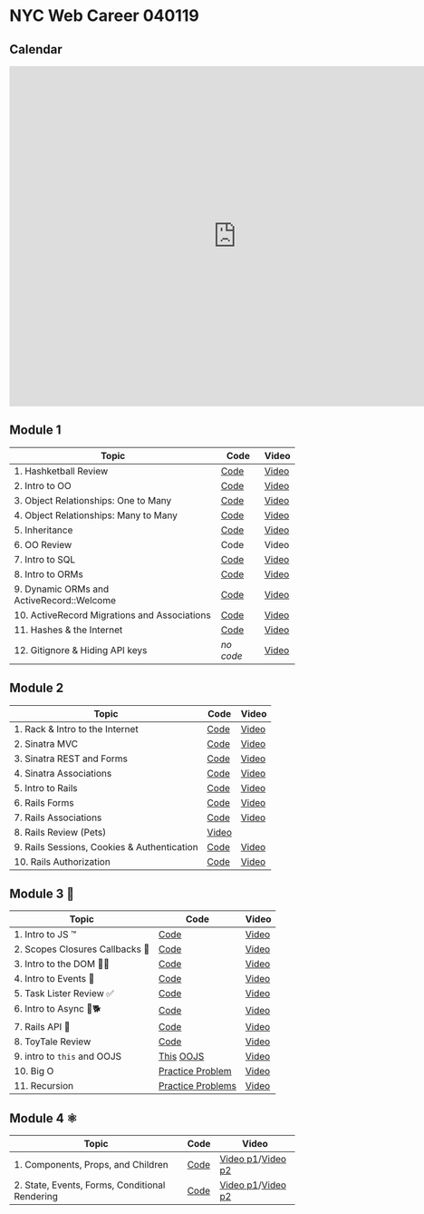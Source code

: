 # NYC Web Career 040119

## Calendar
<iframe src="https://calendar.google.com/calendar/embed?mode=WEEK&amp;height=600&amp;wkst=1&amp;bgcolor=%23FFFFFF&amp;src=flatironschool.com_p5nmm9o1912pbuhcip1gl2gjk0@group.calendar.google.com&amp;color=%23B1365F&amp;ctz=America%2FNew_York" style="border-width:0" width="800" height="600" frameborder="0" scrolling="no"></iframe>

## Module 1
| Topic            | Code                | Video                |
| -----            | ----                | -----                |
| 1. Hashketball Review | [Code](https://github.com/learn-co-students/nyc-web-students-040119/tree/master/01-hashketball-review) | [Video](https://www.youtube.com/watch?v=BbCUwUEl1Oo&feature=youtu.be) |
| 2. Intro to OO | [Code](https://github.com/learn-co-students/nyc-web-students-040119/tree/master/02-intro-to-oo) | [Video](https://www.youtube.com/watch?v=oVvWYO92gvg&feature=youtu.be)|
| 3. Object Relationships: One to Many | [Code](https://github.com/learn-co-students/nyc-web-students-040119/tree/master/03-oo-relations-one-to-many) | [Video](https://www.youtube.com/watch?v=0BX8PedZl9c&feature=youtu.be) |
| 4. Object Relationships: Many to Many | [Code](https://github.com/learn-co-students/nyc-web-students-040119/tree/master/04-oo-many-to-many) | [Video](https://www.youtube.com/watch?v=v_MYk1Dp8n4&feature=youtu.be) |
| 5. Inheritance | [Code](https://github.com/learn-co-students/nyc-web-students-040119) | [Video](https://www.youtube.com/watch?v=7sxQ14x5SVA&feature=youtu.be) |
| 6. OO Review | Code | Video |
| 7. Intro to SQL | [Code](https://github.com/learn-co-students/nyc-web-students-040119/tree/master/07-into-to-sql) | [Video](https://www.youtube.com/watch?v=paniXJk9SjY&feature=youtu.be) |
| 8. Intro to ORMs | [Code](https://github.com/learn-co-students/nyc-web-students-040119/tree/master/08-intro-to-orms) | [Video](https://www.youtube.com/watch?v=RAuK0xOWVCA&feature=youtu.be) |
| 9. Dynamic ORMs and ActiveRecord::Welcome | [Code](https://github.com/learn-co-students/nyc-web-students-040119/tree/master/09-dynamic-orms) | [Video](https://www.youtube.com/watch?v=cSSaS2cQIbI&feature=youtu.be) |
| 10. ActiveRecord Migrations and Associations | [Code](https://github.com/learn-co-students/nyc-web-students-040119/tree/master/10-activerecord) | [Video](https://www.youtube.com/watch?v=QLO5OUjFQ1s&feature=youtu.be) |
| 11. Hashes & the Internet | [Code](https://github.com/learn-co-students/nyc-web-students-040119/tree/master/11-hashes-and-the-internet) | [Video](https://www.youtube.com/watch?v=pCFhMfOpPDQ&feature=youtu.be) |
| 12. Gitignore & Hiding API keys | _no code_ | [Video](https://www.youtube.com/watch?v=5MEpPVREUjE&feature=youtu.be) |

## Module 2
| Topic            | Code                | Video                |
| -----            | ----                | -----                |
| 1. Rack & Intro to the Internet | [Code](https://github.com/learn-co-students/nyc-web-students-040119/tree/master/13-rack-intro) | [Video](https://youtu.be/WuTZIAvHpG0) |
| 2. Sinatra MVC | [Code](https://github.com/learn-co-students/nyc-web-students-040119/tree/master/14-sinatra-mvc/rappers) | [Video](https://youtu.be/LbfPC0AgH7c) |
| 3. Sinatra REST and Forms | [Code](https://github.com/learn-co-students/nyc-web-students-040119/tree/master/15-sinatra-REST/rappers) | [Video](https://youtu.be/PUmZmTIFCrc) |
| 4. Sinatra Associations | [Code](https://github.com/learn-co-students/nyc-web-students-040119/tree/master/16-sinatra-associations) | [Video](https://youtu.be/ir9w3cNVsgA) |
| 5. Intro to Rails | [Code](https://github.com/learn-co-students/nyc-web-students-040119/tree/master/17-rails-intro/rappers-app) | [Video](https://youtu.be/L8ypPFahIHc)
| 6. Rails Forms | [Code](https://github.com/learn-co-students/nyc-web-students-040119/tree/master/18-rails-forms/rappers-app) | [Video](https://youtu.be/qCaak-fppqU)
| 7. Rails Associations | [Code](https://github.com/learn-co-students/nyc-web-students-040119/tree/master/19-rails-associations/rappers-app) | [Video](https://youtu.be/Wk5LLKgGl_w)
| 8. Rails Review (Pets) | [Video](https://youtu.be/LlIpagmkJg8)
| 9. Rails Sessions, Cookies & Authentication | [Code](https://github.com/learn-co-students/nyc-web-students-040119/tree/master/21-rails-auth/rappers-app)| [Video](https://youtu.be/KwQ8sV6NRp8)
| 10. Rails Authorization | [Code](https://github.com/learn-co-students/nyc-web-students-040119/tree/master/22-rails-authorization/rappers-app)| [Video](https://youtu.be/bJNawaFT1uo) |


## Module 3 🤠
| Topic            | Code                | Video                |
| -----            | ----                | -----                |
| 1. Intro to JS ™️| [Code](https://github.com/learn-co-students/nyc-web-students-040119/tree/master/23-intro-to-js) | [Video](https://youtu.be/GNXkqqYHsvA) |
| 2. Scopes Closures Callbacks 🔭 | [Code](https://github.com/learn-co-students/nyc-web-students-040119/tree/master/24-scopes-closures-callbacks) | [Video](https://youtu.be/k9O1-TFsEjY) |
| 3. Intro to the DOM 🏡🌳 | [Code](https://github.com/learn-co-students/nyc-web-students-040119/tree/master/25-DOM-intro) | [Video](https://youtu.be/6x6Scoy13G8) |
| 4. Intro to Events 🤔 | [Code](https://github.com/learn-co-students/nyc-web-students-040119/tree/master/26-intro-to-events) | [Video](https://youtu.be/pp-7E5xe4PM) |
| 5. Task Lister Review ✅ | [Code](https://github.com/learn-co-students/nyc-web-students-040119/tree/master/27-task-lister-review) | [Video](https://youtu.be/uahZHxUmMSI) |
| 6. Intro to Async 🐶🐕 | [Code](https://github.com/learn-co-students/nyc-web-students-040119/tree/master/28-intro-to-AJAX) | [Video](https://youtu.be/M-nFOJ877ts) |
| 7. Rails API 🚂 | [Code](https://github.com/learn-co-students/nyc-web-students-040119/tree/master/30-rails-api) | [Video](https://youtu.be/jW_mjFO3c84) |
| 8. ToyTale Review  | [Code](https://github.com/learn-co-students/nyc-web-students-040119/tree/master/31-js-review-toytale) | [Video](https://youtu.be/CTPzClLuFJY) |
| 9. intro to `this` and OOJS  | [This](https://github.com/learn-co-students/nyc-web-students-040119/tree/master/31-execution-context-this) [OOJS](https://github.com/learn-co-students/nyc-web-students-040119/tree/master/32-oojs-prototype) | [Video](https://youtu.be/fis0tqVOk0U) |
| 10. Big O | [Practice Problem](https://gist.github.com/alexgriff/0061bd3ff76c06341a62489899890b01) | [Video](https://www.youtube.com/watch?v=-qBv60OtFho&feature=youtu.be) |
| 11. Recursion | [Practice Problems](https://github.com/alexgriff/wdf_recursion_exercises) | [Video](https://www.youtube.com/watch?v=Px_nC68DHRA&feature=youtu.be) |

## Module 4 ⚛︎

| Topic            | Code                | Video                |
| -----            | ----                | -----                |
| 1. Components, Props, and Children | [Code](https://github.com/learn-co-students/nyc-web-students-040119/tree/master/33-react-components-props-children) | [Video p1](https://www.youtube.com/watch?v=aHf9DlXdU3I)/[Video p2](https://youtu.be/LIGzvCxnWhk)|
| 2. State, Events, Forms, Conditional Rendering | [Code](https://github.com/learn-co-students/nyc-web-students-040119/tree/master/34-react-state-events-forms-rendering) | [Video p1](https://www.youtube.com/watch?v=N2f-OkNkGwE)/[Video p2](https://youtu.be/gDbqwUFycLE)|
